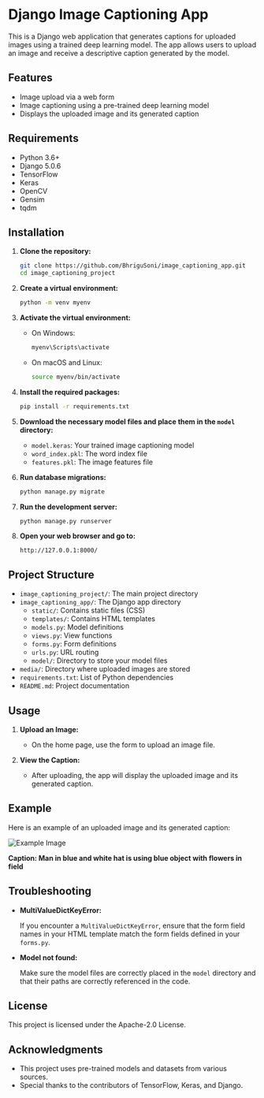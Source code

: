 # Django Image Captioning App

This is a Django web application that generates captions for uploaded images using a trained deep learning model. The app allows users to upload an image and receive a descriptive caption generated by the model.

## Features

- Image upload via a web form
- Image captioning using a pre-trained deep learning model
- Displays the uploaded image and its generated caption

## Requirements

- Python 3.6+
- Django 5.0.6
- TensorFlow
- Keras
- OpenCV
- Gensim
- tqdm

## Installation

1. **Clone the repository:**

    ```bash
    git clone https://github.com/BhriguSoni/image_captioning_app.git
    cd image_captioning_project
    ```

2. **Create a virtual environment:**

    ```bash
    python -m venv myenv
    ```

3. **Activate the virtual environment:**

    - On Windows:
      ```bash
      myenv\Scripts\activate
      ```
    - On macOS and Linux:
      ```bash
      source myenv/bin/activate
      ```

4. **Install the required packages:**

    ```bash
    pip install -r requirements.txt
    ```

5. **Download the necessary model files and place them in the `model` directory:**

    - `model.keras`: Your trained image captioning model
    - `word_index.pkl`: The word index file
    - `features.pkl`: The image features file

6. **Run database migrations:**

    ```bash
    python manage.py migrate
    ```

7. **Run the development server:**

    ```bash
    python manage.py runserver
    ```

8. **Open your web browser and go to:**

    ```
    http://127.0.0.1:8000/
    ```

## Project Structure

- `image_captioning_project/`: The main project directory
- `image_captioning_app/`: The Django app directory
  - `static/`: Contains static files (CSS)
  - `templates/`: Contains HTML templates
  - `models.py`: Model definitions
  - `views.py`: View functions
  - `forms.py`: Form definitions
  - `urls.py`: URL routing
  - `model/`: Directory to store your model files
- `media/`: Directory where uploaded images are stored
- `requirements.txt`: List of Python dependencies
- `README.md`: Project documentation

## Usage

1. **Upload an Image:**

   - On the home page, use the form to upload an image file.

2. **View the Caption:**

   - After uploading, the app will display the uploaded image and its generated caption.

## Example

Here is an example of an uploaded image and its generated caption:

![Example Image](https://th.bing.com/th/id/OIP.rxp0hw2gPEVKMq9wvVBBmgHaE8?w=267&h=180&c=7&r=0&o=5&dpr=1.1&pid=1.7)

**Caption:  Man in blue and white hat is using blue object with flowers in field**





## Troubleshooting

- **MultiValueDictKeyError:**

  If you encounter a `MultiValueDictKeyError`, ensure that the form field names in your HTML template match the form fields defined in your `forms.py`.

- **Model not found:**

  Make sure the model files are correctly placed in the `model` directory and that their paths are correctly referenced in the code.

## License

This project is licensed under the Apache-2.0 License.

## Acknowledgments

- This project uses pre-trained models and datasets from various sources.
- Special thanks to the contributors of TensorFlow, Keras, and Django.
